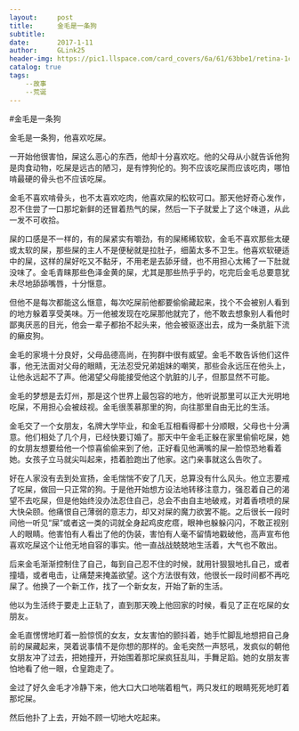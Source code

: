 ```yaml
---
layout:     post
title:      金毛是一条狗 
subtitle:   
date:       2017-1-11
author:     GLink25
header-img: https://pic1.llspace.com/card_covers/6a/61/63bbe1/retina-1ce42d985065a203f9a053c9ab16e620.jpg
catalog: true
tags:
    --故事
    --荒诞
---
```


#金毛是一条狗 

金毛是一条狗，他喜欢吃屎。

一开始他很害怕，屎这么恶心的东西，他却十分喜欢吃。他的父母从小就告诉他狗是肉食动物，吃屎是远古的陋习，是有悖狗伦的。狗不应该吃屎而应该吃肉，哪怕啃最硬的骨头也不应该吃屎。

金毛不喜欢啃骨头，也不太喜欢吃肉，他喜欢屎的松软可口。那天他好奇心发作，忍不住尝了一口那坨新鲜的还冒着热气的屎，然后一下子就爱上了这个味道，从此一发不可收拾。

屎的口感是不一样的，有的屎紧实有嚼劲，有的屎稀稀软软，金毛不喜欢那些太硬或太软的屎，那些屎的主人不是便秘就是拉肚子，细菌太多不卫生。他喜欢软硬适中的屎，这样的屎好吃又不黏牙，不用老是去舔牙缝，也不用担心太稀了一下肚就没味了。金毛青睐那些色泽金黄的屎，尤其是那些热乎乎的，吃完后金毛总要意犹未尽地舔舔嘴唇，十分惬意。

但他不是每次都能这么惬意，每次吃屎前他都要偷偷藏起来，找个不会被别人看到的地方躲着享受美味。万一他被发现在吃屎那他就完了，他不敢去想象别人看他时鄙夷厌恶的目光，他会一辈子都抬不起头来，他会被驱逐出去，成为一条肮脏下流的癞皮狗。

金毛的家境十分良好，父母品德高尚，在狗群中很有威望。金毛不敢告诉他们这件事，他无法面对父母的眼睛，无法忍受兄弟姐妹的嘲笑，那些会永远压在他头上，让他永远起不了声。他渴望父母能接受他这个肮脏的儿子，但那显然不可能。

金毛的梦想是去灯州，那是这个世界上最包容的地方，他听说那里可以正大光明地吃屎，不用担心会被歧视。金毛很羡慕那里的狗，向往那里自由无比的生活。

金毛交了一个女朋友，名牌大学毕业，和金毛互相看得都十分顺眼，父母也十分满意。他们相处了几个月，已经快要订婚了。那天中午金毛正躲在家里偷偷吃屎，她的女朋友想要给他一个惊喜偷偷来到了他，正好看见他满嘴的屎一脸惊恐地看着她。女孩子立马就尖叫起来，捂着脸跑出了他家。这门亲事就这么告吹了。

好在人家没有去到处宣扬，金毛惴惴不安了几天，总算没有什么风头。他立志要戒了吃屎，做回一只正常的狗。于是他开始想方设法地转移注意力，强忍着自己的渴望不去吃屎，但是他始终没办法忍住自己，总会不由自主地破戒，对着香喷喷的屎大快朵颐。他痛恨自己薄弱的意志力，却又对屎的魔力欲罢不能。之后很长一段时间他一听见“屎”或者这一类的词就全身起鸡皮疙瘩，眼神也躲躲闪闪，不敢正视别人的眼睛。他害怕有人看出了他的伪装，害怕有人毫不留情地戳破他，高声宣布他喜欢吃屎这个让他无地自容的事实。他一直战战兢兢地生活着，大气也不敢出。

后来金毛渐渐控制住了自己，每到自己忍不住的时候，就用针狠狠地扎自己，或者撞墙，或者电击，让痛楚来掩盖欲望。这个方法很有效，他很长一段时间都不再吃屎了。他换了一个新工作，找了一个新女友，开始了新的生活。

他以为生活终于要走上正轨了，直到那天晚上他回家的时候，看见了正在吃屎的女朋友。

金毛直愣愣地盯着一脸惊慌的女友，女友害怕的颤抖着，她手忙脚乱地想把自己身前的屎藏起来，哭着说事情不是你想的那样的。金毛突然一声怒吼，发疯似的朝他女朋友冲了过去，把她撞开，开始围着那坨屎疯狂乱叫，手舞足蹈。她的女朋友害怕地看了他一眼，仓皇跑走了。

金过了好久金毛才冷静下来，他大口大口地喘着粗气，两只发红的眼睛死死地盯着那坨屎。

然后他扑了上去，开始不顾一切地大吃起来。 